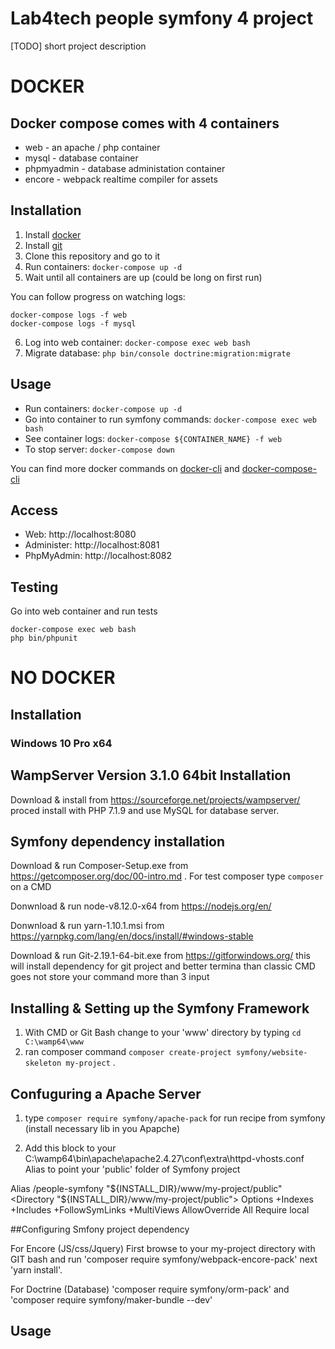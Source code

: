 # Lab4tech people symfony 4 project 

[TODO] short project description

# DOCKER 

## Docker compose comes with 4 containers
* web - an apache / php container
* mysql - database container
* phpmyadmin - database administation container
* encore - webpack realtime compiler for assets

## Installation

1. Install [docker]
1. Install [git]
1. Clone this repository and go to it 
1. Run containers: `docker-compose up -d`
1. Wait until all containers are up (could be long on first run)

You can follow progress on watching logs:
```
docker-compose logs -f web
docker-compose logs -f mysql
```

6. Log into web container: `docker-compose exec web bash`
6. Migrate database: `php bin/console doctrine:migration:migrate`


## Usage

* Run containers: `docker-compose up -d`
* Go into container to run symfony commands: `docker-compose exec web bash`
* See container logs: `docker-compose ${CONTAINER_NAME} -f web`
* To stop server: `docker-compose down`

You can find more docker commands on [docker-cli] and [docker-compose-cli]

## Access

* Web: http://localhost:8080
* Administer: http://localhost:8081
* PhpMyAdmin: http://localhost:8082

## Testing
Go into web container and run tests
```
docker-compose exec web bash
php bin/phpunit
```


# NO DOCKER

## Installation

### Windows 10 Pro x64

## WampServer Version 3.1.0 64bit Installation
 
Download & install from https://sourceforge.net/projects/wampserver/ proced install with PHP 7.1.9 and use MySQL for database server.
 
 ## Symfony dependency installation 

Download & run Composer-Setup.exe from https://getcomposer.org/doc/00-intro.md . For test composer type `composer` on a CMD

Donwnload & run node-v8.12.0-x64 from https://nodejs.org/en/ 

Donwnload & run yarn-1.10.1.msi from https://yarnpkg.com/lang/en/docs/install/#windows-stable 

Download & run Git-2.19.1-64-bit.exe from https://gitforwindows.org/ this will install dependency for git project and better termina than classic CMD goes not store your command more than 3 input

## Installing & Setting up the Symfony Framework
1. With CMD or Git Bash change to your 'www' directory by typing `cd C:\wamp64\www`
2. ran composer command `composer create-project symfony/website-skeleton my-project` .

## Confuguring a Apache Server 
1. type `composer require symfony/apache-pack` for run recipe from symfony (install necessary lib in you Apapche)

2. Add this block to your C:\wamp64\bin\apache\apache2.4.27\conf\extra\httpd-vhosts.conf Alias to point your 'public' folder of Symfony project

  Alias /people-symfony "${INSTALL_DIR}/www/my-project/public"
  <Directory "${INSTALL_DIR}/www/my-project/public">
    Options +Indexes +Includes +FollowSymLinks +MultiViews
    AllowOverride All
    Require local
  </Directory>

##Configuring Smfony project dependency

For Encore (JS/css/Jquery)
First browse to your my-project directory with GIT bash and run 'composer require symfony/webpack-encore-pack' next 'yarn install'. 

For Doctrine (Database)
'composer require symfony/orm-pack' and 'composer require symfony/maker-bundle --dev' 


## Usage

[docker]: https://www.docker.com/get-started
[docker-cli]: https://docs.docker.com/engine/reference/commandline/cli/
[docker-compose-cli]:https://docs.docker.com/compose/reference/
[git]: https://git-scm.com/downloads
